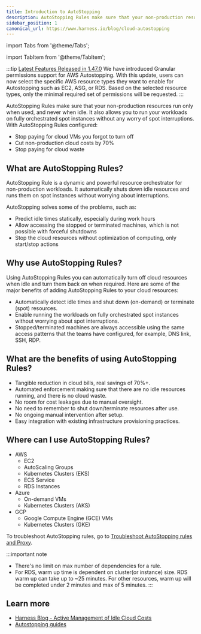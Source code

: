 ```yaml
---
title: Introduction to AutoStopping
description: AutoStopping Rules make sure that your non-production resources run only when used, and never when idle.
sidebar_position: 1
canonical_url: https://www.harness.io/blog/cloud-autostopping
---
```

import Tabs from '@theme/Tabs';

import TabItem from '@theme/TabItem';


:::tip [Latest Features Released in 1.47.0](/release-notes/cloud-cost-management#april-2025---version-1470)
<Tabs>
  <TabItem value="Granular permissions support for AWS Autostopping">We have introduced Granular permissions support for AWS Autostopping. With this update, users can now select the specific AWS resource types they want to enable for Autostopping such as EC2, ASG, or RDS. Based on the selected resource types, only the minimal required set of permissions will be requested.  </TabItem>
</Tabs>
:::

AutoStopping Rules make sure that your non-production resources run only when used, and never when idle. It also allows you to run your workloads on fully orchestrated spot instances without any worry of spot interruptions. With AutoStopping Rules configured:

- Stop paying for cloud VMs you forgot to turn off
- Cut non-production cloud costs by 70%
- Stop paying for cloud waste

<DocVideo src="https://youtu.be/lNf_P5sHTcE" />

## What are AutoStopping Rules?

AutoStopping Rule is a dynamic and powerful resource orchestrator for non-production workloads. It automatically shuts down idle resources and runs them on spot instances without worrying about interruptions.

AutoStopping solves some of the problems, such as:

- Predict idle times statically, especially during work hours
- Allow accessing the stopped or terminated machines, which is not possible with forceful shutdowns
- Stop the cloud resources without optimization of computing, only start/stop actions

## Why use AutoStopping Rules?

Using AutoStopping Rules you can automatically turn off cloud resources when idle and turn them back on when required. Here are some of the major benefits of adding AutoStopping Rules to your cloud resources:

- Automatically detect idle times and shut down (on-demand) or terminate (spot) resources.
- Enable running the workloads on fully orchestrated spot instances without worrying about spot interruptions.
- Stopped/terminated machines are always accessible using the same access patterns that the teams have configured, for example, DNS link, SSH, RDP.

## What are the benefits of using AutoStopping Rules?

- Tangible reduction in cloud bills, real savings of 70%+.
- Automated enforcement making sure that there are no idle resources running, and there is no cloud waste.
- No room for cost leakages due to manual oversight.
- No need to remember to shut down/terminate resources after use.
- No ongoing manual intervention after setup.
- Easy integration with existing infrastructure provisioning practices.

## Where can I use AutoStopping Rules?

- AWS
   - EC2
   - AutoScaling Groups
   - Kubernetes Clusters (EKS)
   - ECS Service
   - RDS Instances
- Azure
   - On-demand VMs
   - Kubernetes Clusters (AKS)
- GCP
   - Google Compute Engine (GCE) VMs
   - Kubernetes Clusters (GKE)

To troubleshoot AutoStopping rules, go to [Troubleshoot AutoStopping rules and Proxy](../../../troubleshooting/cloud-cost-management/autostopping-troubleshooting.md).


:::important note
- There's no limit on max number of dependencies for a rule. 
- For RDS, warm up time is dependent on cluster(or instance) size. RDS warm up can take up to ~25 minutes. For other resources, warm up will be completed under 2 minutes and max of 5 minutes.
:::

## Learn more

* [Harness Blog - Active Management of Idle Cloud Costs](https://www.harness.io/blog/cloud-autostopping)
* [Autostopping guides](/docs/category/autostopping-guides)
